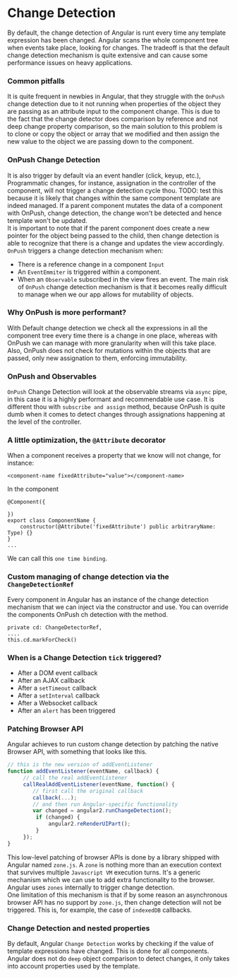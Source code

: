 # Change Detection

By default, the change detection of Angular is runt every time any template
expression has been changed. Angular scans the whole component tree when events take 
place, looking for changes.
The tradeoff is that the default change detection mechanism is quite extensive and 
can cause some performance issues on heavy applications.

### Common pitfalls
It is quite frequent in newbies in Angular, that they struggle with the `OnPush` change detection
due to it not running when properties of the object they are passing as an attribute input to the 
component change. This is due to the fact that the change detector does comparison by reference and not
deep change property comparison, so the main solution to this problem is to clone or copy the object
or array that we modified and then assign the new value to the object we are passing down to the 
component.

### OnPush Change Detection
It is also trigger by default via an event handler (click, keyup, etc.),
Programmatic changes, for instance, assignation in the controller of the component,
will not trigger a change detection cycle thou. TODO: test this because it is
likely that changes within the same component template are indeed managed.
If a parent component mutates the data of a component with OnPush, change detection,
the change won't be detected and hence template won't be updated.  
It is important to note that if the parent component does create a new 
pointer for the object being passed to the child, then change detection is able to
recognize that there is a change and updates the view accordingly.  
`OnPush` triggers a change detection mechanism when:
* There is a reference change in a component `Input`
* An `EventEmmiter` is triggered within a component. 
* When an `Observable` subscribed in the view fires an event.
The main risk of `OnPush` change detection mechanism is that it becomes really 
difficult to manage when we our app allows for mutability of objects.

### Why OnPush is more performant?
With Default change detection we check all the expressions in all the component tree
every time there is a change in one place, whereas with OnPush we can manage with
more granularity when will this take place. Also, OnPush does not check for mutations within
the objects that are passed, only new assignation to them, enforcing immutability.

### OnPush and Observables
`OnPush` Change Detection will look at the observable streams via `async` pipe,
in this case it is a highly performant and recommendable use case.
It is different thou with `subscribe and assign` method, because OnPush is quite dumb
when it comes to detect changes through assignations happening at the level of the
controller.

### A little optimization, the `@Attribute` decorator
When a component receives a property that we know will not change, for instance:
```angular2html
<component-name fixedAttribute="value"></component-name>
```
In the component
```angular2
@Component({

})
export class ComponentName {
    constructor(@Attribute('fixedAttribute') public arbitraryName: Type) {}
}
...
```
We can call this `one time binding`.

### Custom managing of change detection via the `ChangeDetectionRef`
Every component in Angular has an instance of the change detection mechanism
that we can inject via the constructor and use.
You can override the components OnPush ch detection with the method.
```angular2
private cd: ChangeDetectorRef,
....
this.cd.markForCheck()
```

### When is a Change Detection `tick` triggered?
* After a DOM event callback
* After an AJAX callback
* After a `setTimeout` callback
* After a `setInterval` callback
* After a Websocket callback
* After an `alert` has been triggered

### Patching Browser API
Angular achieves to run custom change detection by patching the native Browser API, with
something that looks like this.
```javascript
// this is the new version of addEventListener
function addEventListener(eventName, callback) {
     // call the real addEventListener
     callRealAddEventListener(eventName, function() {
        // first call the original callback
        callback(...);
        // and then run Angular-specific functionality
        var changed = angular2.runChangeDetection();
         if (changed) {
             angular2.reRenderUIPart();
         }
     });
}
```
This low-level patching of browser APIs is done by a library shipped with Angular 
named `zone.js`. A `zone` is nothing more than an execution context that survives multiple 
`Javascript VM` execution turns. It's a generic mechanism which we can use to add extra 
functionality to the browser. Angular uses `zones` internally to trigger change detection.  
One limitation of this mechanism is that if by some reason an asynchronous browser API 
has no support by `zone.js`, then change detection will not be triggered. This is, 
for example, the case of `indexedDB` callbacks.

### Change Detection and nested properties
By default, Angular `Change Detection` works by checking if the value of 
template expressions have changed. This is done for all components.    
Angular does not do `deep` object comparison to detect changes, it only 
takes into account properties used by the template. 
